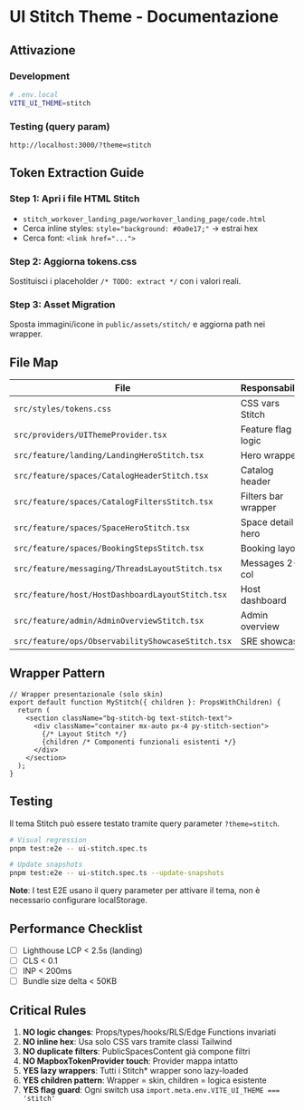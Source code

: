 # UI Stitch Theme - Documentazione

## Attivazione

### Development
```bash
# .env.local
VITE_UI_THEME=stitch
```

### Testing (query param)
```
http://localhost:3000/?theme=stitch
```

## Token Extraction Guide

### Step 1: Apri i file HTML Stitch
- `stitch_workover_landing_page/workover_landing_page/code.html`
- Cerca inline styles: `style="background: #0a0e17;"` → estrai hex
- Cerca font: `<link href="...">`

### Step 2: Aggiorna tokens.css
Sostituisci i placeholder `/* TODO: extract */` con i valori reali.

### Step 3: Asset Migration
Sposta immagini/icone in `public/assets/stitch/` e aggiorna path nei wrapper.

## File Map

| File | Responsabilità |
|------|----------------|
| `src/styles/tokens.css` | CSS vars Stitch |
| `src/providers/UIThemeProvider.tsx` | Feature flag logic |
| `src/feature/landing/LandingHeroStitch.tsx` | Hero wrapper |
| `src/feature/spaces/CatalogHeaderStitch.tsx` | Catalog header |
| `src/feature/spaces/CatalogFiltersStitch.tsx` | Filters bar wrapper |
| `src/feature/spaces/SpaceHeroStitch.tsx` | Space detail hero |
| `src/feature/spaces/BookingStepsStitch.tsx` | Booking layout |
| `src/feature/messaging/ThreadsLayoutStitch.tsx` | Messages 2-col |
| `src/feature/host/HostDashboardLayoutStitch.tsx` | Host dashboard |
| `src/feature/admin/AdminOverviewStitch.tsx` | Admin overview |
| `src/feature/ops/ObservabilityShowcaseStitch.tsx` | SRE showcase |

## Wrapper Pattern

```tsx
// Wrapper presentazionale (solo skin)
export default function MyStitch({ children }: PropsWithChildren) {
  return (
    <section className="bg-stitch-bg text-stitch-text">
      <div className="container mx-auto px-4 py-stitch-section">
        {/* Layout Stitch */}
        {children /* Componenti funzionali esistenti */}
      </div>
    </section>
  );
}
```

## Testing

Il tema Stitch può essere testato tramite query parameter `?theme=stitch`.

```bash
# Visual regression
pnpm test:e2e -- ui-stitch.spec.ts

# Update snapshots
pnpm test:e2e -- ui-stitch.spec.ts --update-snapshots
```

**Note**: I test E2E usano il query parameter per attivare il tema, non è necessario configurare localStorage.

## Performance Checklist

- [ ] Lighthouse LCP < 2.5s (landing)
- [ ] CLS < 0.1
- [ ] INP < 200ms
- [ ] Bundle size delta < 50KB

## Critical Rules

1. **NO logic changes**: Props/types/hooks/RLS/Edge Functions invariati
2. **NO inline hex**: Usa solo CSS vars tramite classi Tailwind
3. **NO duplicate filters**: PublicSpacesContent già compone filtri
4. **NO MapboxTokenProvider touch**: Provider mappa intatto
5. **YES lazy wrappers**: Tutti i Stitch* wrapper sono lazy-loaded
6. **YES children pattern**: Wrapper = skin, children = logica esistente
7. **YES flag guard**: Ogni switch usa `import.meta.env.VITE_UI_THEME === 'stitch'`
